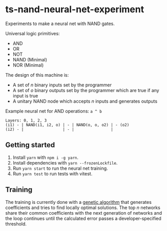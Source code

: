 # ts-nand-neural-net-experiment
Experiments to make a neural net with NAND gates.

Universal logic primitives:

- AND
- OR
- NOT
- NAND (Minimal)
- NOR (Minimal)

The design of this machine is:

- A set of _n_ binary inputs set by the programmer
- A set of _o_ binary outputs set by the programmer which are true if any input is true
- A unitary NAND node which accepts _n_ inputs and generates outputs

Example neural net for AND operations: `a ^ b`

```
Layers: 0, 1, 2, 3
(i1) - | NAND(i1, i2, o) | - | NAND(o, o, o2) | - (o2)
(i2) - |                 | - |                |
```

## Getting started
1. Install `yarn` with `npm i -g yarn`.
2. Install dependencies with `yarn --frozenLockfile`.
3. Run `yarn start` to run the neural net training.
4. Run `yarn test` to run tests with vitest.

## Training
The training is currently done with a [genetic algorithm](https://en.wikipedia.org/wiki/Genetic_algorithm) that generates coefficients and tries to find locally optimal solutions.
The top _n_ networks share their common coefficients with the next generation of networks and the loop continues until the calculated error passes a developer-specified threshold.
